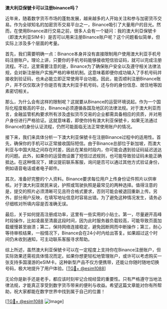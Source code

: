 **澳大利亞保號卡可以注册binance吗？**

近年来，随着数字货币市场的蓬勃发展，越来越多的人开始关注和参与加密货币交易。作为全球知名的加密货币交易平台之一，Binance吸引了大量用户的目光。然而，在使用Binance进行交易之前，很多人会有一个疑问：我的澳大利亞保號卡（即澳大利亚SIM卡）是否可以用来注册Binance账户呢？这个问题看似简单，但实际上涉及多个层面的考量。

首先，我们需要明确一点：Binance本身并没有直接限制用户使用澳大利亚手机号码注册账户。理论上讲，只要你的手机号码能够接收短信验证码，就可以完成注册流程。不过，这里需要注意的是，Binance为了确保账户安全以及遵守相关法律法规，会对新注册账户实施严格的审核机制。这意味着即便你成功输入了手机号码并接收到验证码，也未必能立即正常使用平台功能。因此，能否顺利注册Binance账户，并不仅仅取决于你是否有澳大利亚手机号码，还与你的身份信息、居住地等因素密切相关。

那么，为什么会有这样的限制呢？这就要从Binance的运营环境说起。作为一个国际化程度极高的平台，Binance必须遵循各国及地区的法律法规。对于澳大利亚而言，金融监管机构要求所有涉及虚拟货币交易的企业都需具备相应的资质，并对用户身份进行严格验证。这就意味着，即使你持有澳大利亚保號卡，如果无法通过Binance的身份认证流程，仍然可能面临无法正常使用账户的情况。

接下来，我们来具体分析一下澳大利亚保號卡在注册Binance过程中的适用性。首先，确保你的手机可以正常接收国际短信。由于Binance总部位于新加坡，而澳大利亚与中国大陆之间存在时差，因此在某些时段内，你可能会遇到验证码延迟送达的问题。此外，如果你的运营商设置了短信过滤规则，也可能导致验证码未能正确抵达。在这种情况下，建议提前联系客服，询问是否可以通过其他方式验证身份，例如语音电话或者电子邮件。

其次，准备好完整的个人资料。Binance要求每位用户上传身份证件照片以供审核。对于澳大利亚居民来说，护照或驾驶执照是最常见的两种选择。值得注意的是，提交的照片必须清晰可见且符合格式要求，否则可能会被退回重新上传。另外，部分用户反映，在填写地址信息时容易出错。为了避免这种情况发生，请务必仔细核对所填内容是否准确无误。

最后，关于如何提高注册成功率，这里有一些实用的小贴士。第一，尽量避开高峰时段操作，比如凌晨至清晨这段时间，因为此时服务器负载较高，可能导致页面加载缓慢甚至崩溃；第二，保持网络连接稳定，避免因断网而中断操作；第三，耐心等待审核结果，一般情况下，Binance会在24小时内给出答复。如果超过这个时间仍未收到通知，可主动联系客服寻求帮助。

综上所述，虽然澳大利亚保號卡可以在一定程度上支持你在Binance注册账户，但实际效果还需视具体情况而定。如果你想更轻松地管理账户，或许可以考虑购买一张支持多国漫游的eSIM卡。这种新型产品不仅方便携带，还能让你随时随地切换号码，极大地提升了用户体验。[[TG💪+ @esim1088](https://t.me/s/esim1088)]

无论你是新手还是老手，都应该时刻牢记合规经营的重要性。只有严格遵守当地法律法规，才能真正享受到数字货币带来的便利与收益。希望这篇文章能对你有所帮助，祝大家都能在数字世界中找到属于自己的位置！

[[TG💪+ @esim1088](https://t.me/s/esim1088) ![Image](https://i.postimg.cc/4NQfJmqS/Snipaste-2025-05-13-00-14-12.png)]